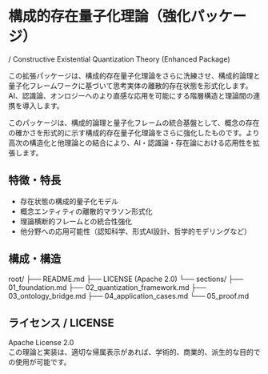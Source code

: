 # 構成的存在量子化理論（強化パッケージ）  
/ Constructive Existential Quantization Theory (Enhanced Package)

この拡張パッケージは、構成的存在量子化理論をさらに洗練させ、構成的論理と量子化フレームワークに基づいて思考実体の離散的存在状態を形式化します。AI、認識論、オンロジーへのより直感な応用を可能にする階層構造と理論間の連携を導入します。

このパッケージは、構成的論理と量子化フレームの統合基盤として、概念の存在の確かさを形式的に示す構成的存在量子化理論をさらに強化したものです。より高次の構造化と他理論との結合により、AI・認識論・存在論における応用性を拡張します。

## 特徴・特長
- 存在状態の構成的量子化モデル
- 概念エンティティの離散的マラソン形式化
- 理論横断的フレームとの統合性強化
- 他分野への応用可能性（認知科学、形式AI設計、哲学的モデリングなど）

## 構成・構造

root/ ├── README.md ├── LICENSE (Apache 2.0) └── sections/ ├── 01_foundation.md ├── 02_quantization_framework.md ├── 03_ontology_bridge.md ├── 04_application_cases.md └── 05_proof.md

## ライセンス / LICENSE
Apache License 2.0  
この理論と実装は、適切な帰属表示があれば、学術的、商業的、派生的な目的での使用が可能です。
